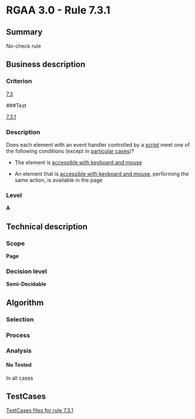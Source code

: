 # RGAA 3.0 -  Rule 7.3.1

## Summary

No-check rule

## Business description

### Criterion

[7.3](http://disic.github.io/rgaa_referentiel_en/RGAA3.0_Criteria_English_version_v1.html#crit-7-3)

###Test

[7.3.1](http://disic.github.io/rgaa_referentiel_en/RGAA3.0_Criteria_English_version_v1.html#test-7-3-1)

### Description
Does each element with an
    event handler controlled by a <a href="http://disic.github.io/rgaa_referentiel_en/RGAA3.0_Glossary_English_version_v1.html#mScript">script</a>
    meet one of the following conditions (except
    in <a title="Particular cases for criterion 7.3" href="http://disic.github.io/rgaa_referentiel_en/RGAA3.0_Particular_cases_English_version_v1.html#cpCrit7-3">particular cases</a>)?
    <ul><li> The element is <a href="http://disic.github.io/rgaa_referentiel_en/RGAA3.0_Glossary_English_version_v1.html#mAAClavierSouris">accessible
    with keyboard and mouse</a></li>
  <li> An element that is <a href="http://disic.github.io/rgaa_referentiel_en/RGAA3.0_Glossary_English_version_v1.html#mAAClavierSouris">accessible
    with keyboard and mouse</a>, performing
   the same action, is available in the page</li>
    </ul> 


### Level

**A**

## Technical description

### Scope

**Page**

### Decision level

**Semi-Decidable**

## Algorithm

### Selection

### Process

### Analysis

#### No Tested 

In all cases



##  TestCases 

[TestCases files for rule 7.3.1](https://github.com/Asqatasun/Asqatasun/tree/master/rules/rules-rgaa3.0/src/test/resources/testcases/rgaa30/Rgaa30Rule070301/) 


